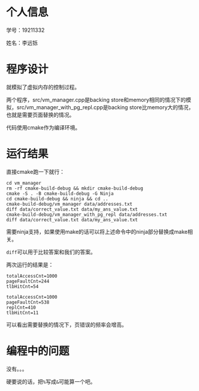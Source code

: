 # 个人信息

学号：19211332

姓名：李远铄



# 程序设计

就模拟了虚拟内存的控制过程。

两个程序，src/vm_manager.cpp是backing store和memory相同的情况下的模拟，src/vm_manager_with_pg_repl.cpp是backing store比memory大的情况，也就是需要页面替换的情况。

代码使用cmake作为编译环境。



# 运行结果

直接cmake跑一下就行：

```shell
cd vm_manager
rm -rf cmake-build-debug && mkdir cmake-build-debug
cmake -S . -B cmake-build-debug -G Ninja
cd cmake-build-debug && ninja && cd ..
cmake-build-debug/vm_manager data/addresses.txt
diff data/correct_value.txt data/my_ans_value.txt
cmake-build-debug/vm_manager_with_pg_repl data/addresses.txt
diff data/correct_value.txt data/my_ans_value.txt
```

需要ninja支持，如果使用make的话可以将上述命令中的ninja部分替换成make相关。

`diff`可以用于比较答案和我们的答案。

两次运行的结果是：

```
totalAccessCnt=1000
pageFaultCnt=244
tlbHitCnt=54
```



```
totalAccessCnt=1000
pageFaultCnt=538
replCnt=410
tlbHitCnt=11
```



可以看出需要替换的情况下，页错误的频率会增高。



# 编程中的问题

没有。。。

硬要说的话，把`%`写成`&`可能算一个吧。





